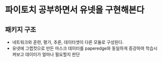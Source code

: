 # 파이토치 공부하면서 유넷을 구현해본다
## 패키지 구조
- 네트워크와 훈련, 평가, 추론, 데이터셋이 다른 모듈로 구성된다.
- 유넷에 그랩컷으로 만든 마스크 데이터를 paperedge와 동일하게 증강하여 학습시켜보고 데이터가 얼마나 필요할지 판단